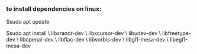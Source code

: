 ### to install dependencies on linux:
$sudo apt update

$sudo apt install \\
    libxrandr-dev \\
    libxcursor-dev \\
    libudev-dev \\
    libfreetype-dev \\
    libopenal-dev \\
    libflac-dev \\
    libvorbis-dev \\
    libgl1-mesa-dev \\
    libegl1-mesa-dev
